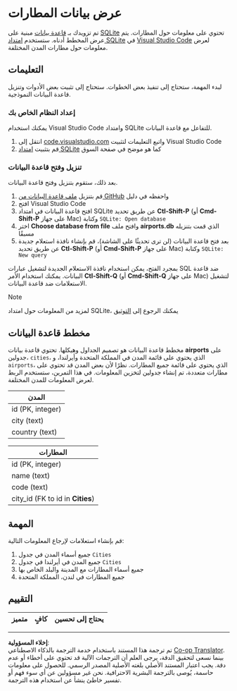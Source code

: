 <!--
CO_OP_TRANSLATOR_METADATA:
{
  "original_hash": "25b37acdfb2452917c1aa2e2ca44317a",
  "translation_date": "2025-10-24T09:52:28+00:00",
  "source_file": "2-Working-With-Data/05-relational-databases/assignment.md",
  "language_code": "ar"
}
-->
# عرض بيانات المطارات

تم تزويدك بـ [قاعدة بيانات](https://raw.githubusercontent.com/Microsoft/Data-Science-For-Beginners/main/2-Working-With-Data/05-relational-databases/airports.db) مبنية على [SQLite](https://sqlite.org/index.html) تحتوي على معلومات حول المطارات. يتم عرض المخطط أدناه. ستستخدم [امتداد SQLite](https://marketplace.visualstudio.com/items?itemName=alexcvzz.vscode-sqlite&WT.mc_id=academic-77958-bethanycheum) في [Visual Studio Code](https://code.visualstudio.com?WT.mc_id=academic-77958-bethanycheum) لعرض معلومات حول مطارات المدن المختلفة.

## التعليمات

لبدء المهمة، ستحتاج إلى تنفيذ بعض الخطوات. ستحتاج إلى تثبيت بعض الأدوات وتنزيل قاعدة البيانات النموذجية.

### إعداد النظام الخاص بك

يمكنك استخدام Visual Studio Code وامتداد SQLite للتفاعل مع قاعدة البيانات.

1. انتقل إلى [code.visualstudio.com](https://code.visualstudio.com?WT.mc_id=academic-77958-bethanycheum) واتبع التعليمات لتثبيت Visual Studio Code
1. قم بتثبيت [امتداد SQLite](https://marketplace.visualstudio.com/items?itemName=alexcvzz.vscode-sqlite&WT.mc_id=academic-77958-bethanycheum) كما هو موضح في صفحة السوق

### تنزيل وفتح قاعدة البيانات

بعد ذلك، ستقوم بتنزيل وفتح قاعدة البيانات.

1. قم بتنزيل [ملف قاعدة البيانات من GitHub](https://raw.githubusercontent.com/Microsoft/Data-Science-For-Beginners/main/2-Working-With-Data/05-relational-databases/airports.db) واحفظه في دليل
1. افتح Visual Studio Code
1. افتح قاعدة البيانات في امتداد SQLite عن طريق تحديد **Ctl-Shift-P** (أو **Cmd-Shift-P** على جهاز Mac) وكتابة `SQLite: Open database`
1. اختر **Choose database from file** وافتح ملف **airports.db** الذي قمت بتنزيله مسبقًا
1. بعد فتح قاعدة البيانات (لن ترى تحديثًا على الشاشة)، قم بإنشاء نافذة استعلام جديدة عن طريق تحديد **Ctl-Shift-P** (أو **Cmd-Shift-P** على جهاز Mac) وكتابة `SQLite: New query`

بمجرد الفتح، يمكن استخدام نافذة الاستعلام الجديدة لتشغيل عبارات SQL ضد قاعدة البيانات. يمكنك استخدام الأمر **Ctl-Shift-Q** (أو **Cmd-Shift-Q** على جهاز Mac) لتشغيل الاستعلامات ضد قاعدة البيانات.

> [!NOTE] 
> لمزيد من المعلومات حول امتداد SQLite، يمكنك الرجوع إلى [التوثيق](https://marketplace.visualstudio.com/items?itemName=alexcvzz.vscode-sqlite&WT.mc_id=academic-77958-bethanycheum)

## مخطط قاعدة البيانات

مخطط قاعدة البيانات هو تصميم الجداول وهيكلها. تحتوي قاعدة بيانات **airports** على جدولين، `cities`، الذي يحتوي على قائمة المدن في المملكة المتحدة وأيرلندا، و `airports`، الذي يحتوي على قائمة جميع المطارات. نظرًا لأن بعض المدن قد تحتوي على مطارات متعددة، تم إنشاء جدولين لتخزين المعلومات. في هذا التمرين، ستستخدم الربط لعرض المعلومات للمدن المختلفة.

| المدن            |
| ---------------- |
| id (PK, integer) |
| city (text)      |
| country (text)   |

| المطارات                        |
| -------------------------------- |
| id (PK, integer)                 |
| name (text)                      |
| code (text)                      |
| city_id (FK to id in **Cities**) |

## المهمة

قم بإنشاء استعلامات لإرجاع المعلومات التالية:

1. جميع أسماء المدن في جدول `Cities`
1. جميع المدن في أيرلندا في جدول `Cities`
1. جميع أسماء المطارات مع المدينة والبلد الخاص بها
1. جميع المطارات في لندن، المملكة المتحدة

## التقييم

| متميز | كافٍ | يحتاج إلى تحسين |
| --------- | -------- | ----------------- |

---

**إخلاء المسؤولية**:  
تم ترجمة هذا المستند باستخدام خدمة الترجمة بالذكاء الاصطناعي [Co-op Translator](https://github.com/Azure/co-op-translator). بينما نسعى لتحقيق الدقة، يرجى العلم أن الترجمات الآلية قد تحتوي على أخطاء أو عدم دقة. يجب اعتبار المستند الأصلي بلغته الأصلية المصدر الرسمي. للحصول على معلومات حاسمة، يُوصى بالترجمة البشرية الاحترافية. نحن غير مسؤولين عن أي سوء فهم أو تفسير خاطئ ينشأ عن استخدام هذه الترجمة.